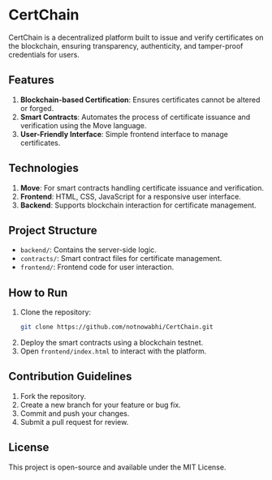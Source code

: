 # CertChain

CertChain is a decentralized platform built to issue and verify certificates on the blockchain, ensuring transparency, authenticity, and tamper-proof credentials for users.

## Features

1. **Blockchain-based Certification**: Ensures certificates cannot be altered or forged.
2. **Smart Contracts**: Automates the process of certificate issuance and verification using the Move language.
3. **User-Friendly Interface**: Simple frontend interface to manage certificates.

## Technologies

1. **Move**: For smart contracts handling certificate issuance and verification.
2. **Frontend**: HTML, CSS, JavaScript for a responsive user interface.
3. **Backend**: Supports blockchain interaction for certificate management.

## Project Structure

- `backend/`: Contains the server-side logic.
- `contracts/`: Smart contract files for certificate management.
- `frontend/`: Frontend code for user interaction.

## How to Run

1. Clone the repository:
   ```bash
   git clone https://github.com/notnowabhi/CertChain.git
   ```
2. Deploy the smart contracts using a blockchain testnet.
3. Open `frontend/index.html` to interact with the platform.

## Contribution Guidelines

1. Fork the repository.
2. Create a new branch for your feature or bug fix.
3. Commit and push your changes.
4. Submit a pull request for review.

## License

This project is open-source and available under the MIT License.
